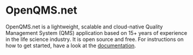 # OpenQMS.net

OpenQMS.net is a lightweight, scalable and cloud-native Quality Management System (QMS) application based on 15+ years of experience in the life science industry. It is open source and free.
For instructions on how to get started, have a look at the [documentation](https://www.openqms.net/docs).